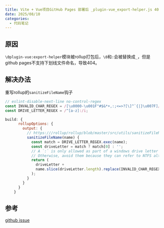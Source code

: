 ```yaml
---
title: Vite + Vue项目GitHub Pages 部署后 _plugin-vue_export-helper.js 404
date: 2025/08/10
categories:
  - 代码笔记
---
```


## 原因

`\0plugin-vue:export-helper`模块被rollup打包后，`\0`和`:`会被替换成`_`，但是github pages不支持下划线文件命名，导致404。

## 解决办法

重写rollup的`sanitizeFileName`钩子

```js
// eslint-disable-next-line no-control-regex
const INVALID_CHAR_REGEX = /[\u0000-\u001F"#$&*+,:;<=>?[\]^`{|}\u007F]/g;
const DRIVE_LETTER_REGEX = /^[a-z]:/i;

build: {
      rollupOptions: {
        output: {
          // https:///rollup/rollup/blob/master/src/utils/sanitizeFileName.ts
          sanitizeFileName(name) {
            const match = DRIVE_LETTER_REGEX.exec(name);
            const driveLetter = match ? match[0] : '';
            // A `:` is only allowed as part of a windows drive letter (ex: C:\foo)
            // Otherwise, avoid them because they can refer to NTFS alternate data streams.
            return (
              driveLetter +
              name.slice(driveLetter.length).replace(INVALID_CHAR_REGEX, '')
            );
          }
        }
      }
    }
```

## 参考

[github issue](https://github.com/vitejs/vite/issues/9119)
